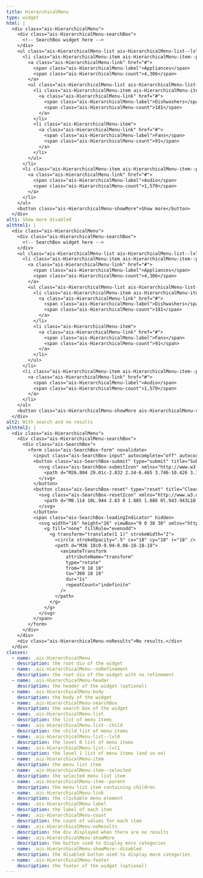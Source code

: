 ```yaml
---
title: HierarchicalMenu
type: widget
html: |
  <div class="ais-HierarchicalMenu">
    <div class="ais-HierarchicalMenu-searchBox">
      <!-- SearchBox widget here -->
    </div>
    <ul class="ais-HierarchicalMenu-list ais-HierarchicalMenu-list--lvl0">
      <li class="ais-HierarchicalMenu-item ais-HierarchicalMenu-item--parent ais-HierarchicalMenu-item--selected">
        <a class="ais-HierarchicalMenu-link" href="#">
          <span class="ais-HierarchicalMenu-label">Appliances</span>
          <span class="ais-HierarchicalMenu-count">4,306</span>
        </a>
        <ul class="ais-HierarchicalMenu-list ais-HierarchicalMenu-list--child ais-HierarchicalMenu-list--lvl1">
          <li class="ais-HierarchicalMenu-item ais-HierarchicalMenu-item--parent">
            <a class="ais-HierarchicalMenu-link" href="#">
              <span class="ais-HierarchicalMenu-label">Dishwashers</span>
              <span class="ais-HierarchicalMenu-count">181</span>
            </a>
          </li>
          <li class="ais-HierarchicalMenu-item">
            <a class="ais-HierarchicalMenu-link" href="#">
              <span class="ais-HierarchicalMenu-label">Fans</span>
              <span class="ais-HierarchicalMenu-count">91</span>
            </a>
          </li>
        </ul>
      </li>
      <li class="ais-HierarchicalMenu-item ais-HierarchicalMenu-item--parent">
        <a class="ais-HierarchicalMenu-link" href="#">
          <span class="ais-HierarchicalMenu-label">Audio</span>
          <span class="ais-HierarchicalMenu-count">1,570</span>
        </a>
      </li>
    </ul>
    <button class="ais-HierarchicalMenu-showMore">Show more</button>
  </div>
alt1: Show more disabled
althtml1: |
  <div class="ais-HierarchicalMenu">
    <div class="ais-HierarchicalMenu-searchBox">
      <!-- SearchBox widget here -->
    </div>
    <ul class="ais-HierarchicalMenu-list ais-HierarchicalMenu-list--lvl0">
      <li class="ais-HierarchicalMenu-item ais-HierarchicalMenu-item--parent ais-HierarchicalMenu-item--selected">
        <a class="ais-HierarchicalMenu-link" href="#">
          <span class="ais-HierarchicalMenu-label">Appliances</span>
          <span class="ais-HierarchicalMenu-count">4,306</span>
        </a>
        <ul class="ais-HierarchicalMenu-list ais-HierarchicalMenu-list--child ais-HierarchicalMenu-list--lvl1">
          <li class="ais-HierarchicalMenu-item ais-HierarchicalMenu-item--parent">
            <a class="ais-HierarchicalMenu-link" href="#">
              <span class="ais-HierarchicalMenu-label">Dishwashers</span>
              <span class="ais-HierarchicalMenu-count">181</span>
            </a>
          </li>
          <li class="ais-HierarchicalMenu-item">
            <a class="ais-HierarchicalMenu-link" href="#">
              <span class="ais-HierarchicalMenu-label">Fans</span>
              <span class="ais-HierarchicalMenu-count">91</span>
            </a>
          </li>
        </ul>
      </li>
      <li class="ais-HierarchicalMenu-item ais-HierarchicalMenu-item--parent">
        <a class="ais-HierarchicalMenu-link" href="#">
          <span class="ais-HierarchicalMenu-label">Audio</span>
          <span class="ais-HierarchicalMenu-count">1,570</span>
        </a>
      </li>
    </ul>
    <button class="ais-HierarchicalMenu-showMore ais-HierarchicalMenu-showMore--disabled" disabled>Show more</button>
  </div>
alt2: With search and no results
althtml2: |
  <div class="ais-HierarchicalMenu">
    <div class="ais-HierarchicalMenu-searchBox">
      <div class="ais-SearchBox">
        <form class="ais-SearchBox-form" novalidate>
          <input class="ais-SearchBox-input" autocomplete="off" autocorrect="off" autocapitalize="off" placeholder="Search for products" spellcheck="false" maxlength="512" type="search" value="" />
          <button class="ais-SearchBox-submit" type="submit" title="Submit the search query.">
            <svg class="ais-SearchBox-submitIcon" xmlns="http://www.w3.org/2000/svg" width="10" height="10" viewBox="0 0 40 40">
              <path d="M26.804 29.01c-2.832 2.34-6.465 3.746-10.426 3.746C7.333 32.756 0 25.424 0 16.378 0 7.333 7.333 0 16.378 0c9.046 0 16.378 7.333 16.378 16.378 0 3.96-1.406 7.594-3.746 10.426l10.534 10.534c.607.607.61 1.59-.004 2.202-.61.61-1.597.61-2.202.004L26.804 29.01zm-10.426.627c7.323 0 13.26-5.936 13.26-13.26 0-7.32-5.937-13.257-13.26-13.257C9.056 3.12 3.12 9.056 3.12 16.378c0 7.323 5.936 13.26 13.258 13.26z"></path>
            </svg>
          </button>
          <button class="ais-SearchBox-reset" type="reset" title="Clear the search query." hidden>
            <svg class="ais-SearchBox-resetIcon" xmlns="http://www.w3.org/2000/svg" viewBox="0 0 20 20" width="10" height="10">
              <path d="M8.114 10L.944 2.83 0 1.885 1.886 0l.943.943L10 8.113l7.17-7.17.944-.943L20 1.886l-.943.943-7.17 7.17 7.17 7.17.943.944L18.114 20l-.943-.943-7.17-7.17-7.17 7.17-.944.943L0 18.114l.943-.943L8.113 10z"></path>
            </svg>
          </button>
          <span class="ais-SearchBox-loadingIndicator" hidden>
            <svg width="16" height="16" viewBox="0 0 38 38" xmlns="http://www.w3.org/2000/svg" stroke="#444" class="ais-SearchBox-loadingIcon">
              <g fill="none" fillRule="evenodd">
                <g transform="translate(1 1)" strokeWidth="2">
                  <circle strokeOpacity=".5" cx="18" cy="18" r="18" />
                  <path d="M36 18c0-9.94-8.06-18-18-18">
                    <animateTransform
                      attributeName="transform"
                      type="rotate"
                      from="0 18 18"
                      to="360 18 18"
                      dur="1s"
                      repeatCount="indefinite"
                    />
                  </path>
                </g>
              </g>
            </svg>
          </span>
        </form>
      </div>
    </div>
    <div class="ais-HierarchicalMenu-noResults">No results.</div>
  </div>
classes:
  - name: .ais-HierarchicalMenu
    description: the root div of the widget
  - name: .ais-HierarchicalMenu--noRefinement
    description: the root div of the widget with no refinement
  - name: .ais-HierarchicalMenu-header
    description: the header of the widget (optional)
  - name: .ais-HierarchicalMenu-body
    description: the body of the widget
  - name: .ais-HierarchicalMenu-searchBox
    description: the search box of the widget
  - name: .ais-HierarchicalMenu-list
    description: the list of menu items
  - name: .ais-HierarchicalMenu-list--child
    description: the child list of menu items
  - name: .ais-HierarchicalMenu-list--lvl0
    description: the level 0 list of menu items
  - name: .ais-HierarchicalMenu-list--lvl1
    description: the level 1 list of menu items (and so on)
  - name: .ais-HierarchicalMenu-item
    description: the menu list item
  - name: .ais-HierarchicalMenu-item--selected
    description: the selected menu list item
  - name: .ais-HierarchicalMenu-item--parent
    description: the menu list item containing children
  - name: .ais-HierarchicalMenu-link
    description: the clickable menu element
  - name: .ais-HierarchicalMenu-label
    description: the label of each item
  - name: .ais-HierarchicalMenu-count
    description: the count of values for each item
  - name: .ais-HierarchicalMenu-noResults
    description: the div displayed when there are no results
  - name: .ais-HierarchicalMenu-showMore
    description: the button used to display more categories
  - name: .ais-HierarchicalMenu-showMore--disabled
    description: the disabled button used to display more categories
  - name: .ais-HierarchicalMenu-footer
    description: the footer of the widget (optional)
---
```

